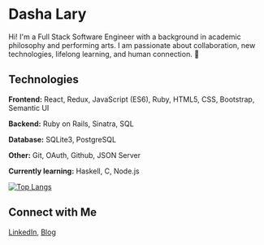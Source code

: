 # Dasha Lary

Hi! I'm a Full Stack Software Engineer with a background in academic philosophy and performing arts. I am passionate about collaboration, new technologies, lifelong learning, and human connection. 🌱

## Technologies

**Frontend:** React, Redux, JavaScript (ES6), Ruby, HTML5, CSS, Bootstrap, Semantic UI

**Backend:** Ruby on Rails, Sinatra, SQL

**Database:** SQLite3, PostgreSQL

**Other:** Git, OAuth, Github, JSON Server


**Currently learning:** Haskell, C, Node.js



[![Top Langs](https://github-readme-stats.vercel.app/api/top-langs/?username=dashalary&layout=compact)](https://github.com/anuraghazra/github-readme-stats)



## Connect with Me 

[LinkedIn](https://www.linkedin.com/in/dasha-lary/), [Blog](https://dasha-lary.medium.com)

<!--
**dashalary/dashalary** is a ✨ _special_ ✨ repository because its `README.md` (this file) appears on your GitHub profile.

Here are some ideas to get you started:

- 🔭 I’m currently working on ...
- 🌱 I’m currently learning ...
- 👯 I’m looking to collaborate on ...
- 🤔 I’m looking for help with ...
- 💬 Ask me about ...
- 📫 How to reach me: ...
- 😄 Pronouns: ...
- ⚡ Fun fact: ...
-->
